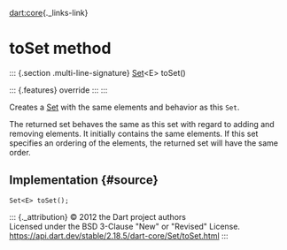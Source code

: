 [dart:core](../../dart-core/dart-core-library){._links-link}

toSet method
============

::: {.section .multi-line-signature}
[Set](../set-class)\<E\> toSet()

::: {.features}
override
:::
:::

Creates a [Set](../set-class) with the same elements and behavior as
this `Set`.

The returned set behaves the same as this set with regard to adding and
removing elements. It initially contains the same elements. If this set
specifies an ordering of the elements, the returned set will have the
same order.

Implementation {#source}
--------------

``` {.language-dart data-language="dart"}
Set<E> toSet();
```

::: {._attribution}
© 2012 the Dart project authors\
Licensed under the BSD 3-Clause \"New\" or \"Revised\" License.\
<https://api.dart.dev/stable/2.18.5/dart-core/Set/toSet.html>
:::
